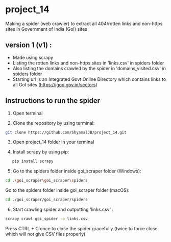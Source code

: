 # project_14
 Making a spider (web crawler) to extract all 404/rotten links and non-https sites in Government of India (GoI) sites
 
 
 ## version 1 (v1) : 
 - Made using scrapy
 - Listing the rotten links and non-https sites in 'links.csv' in spiders folder
 - Also listing the domains crawled by the spider in 'domains_visited.csv' in spiders folder
 - Starting url is an Integrated Govt Online Directory which contains links to all GoI sites (https://igod.gov.in/sectors)
 ## Instructions to run the spider
 1. Open terminal

 2. Clone the repository by using terminal:
 ```bash
 git clone https://github.com/ShyamalJB/project_14.git
 ```
 3. Open project_14 folder in your terminal

 4. Install scrapy by using pip: 
 ```bash
    pip install scrapy
 ```
 5. Go to the spiders folder inside goi_scraper folder (Windows):
 ```bash
 cd .\goi_scraper\goi_scraper\spiders
 ```
 Go to the spiders folder inside goi_scraper folder (macOS):
 ```bash
 cd ./goi_scraper/goi_scraper/spiders
 ```
 6. Start crawling spider and outputting 'links.csv' :
 ```bash
 scrapy crawl goi_spider -o links.csv
 ```
 Press CTRL + C once to close the spider gracefully (twice to force close which will not give CSV files properly)
